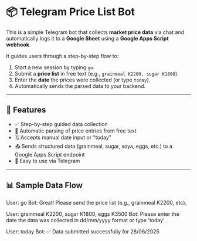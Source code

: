 # 📦 Telegram Price List Bot

This is a simple Telegram bot that collects **market price data** via chat and automatically logs it to a **Google Sheet** using a **Google Apps Script webhook**.

It guides users through a step-by-step flow to:
1. Start a new session by typing `go`.
2. Submit a **price list** in free text (e.g., `grainmeal K2200, sugar K1800`).
3. Enter the **date** the prices were collected (or type `today`).
4. Automatically sends the parsed data to your backend.

---

## 🚀 Features

- ✅ Step-by-step guided data collection
- 🧠 Automatic parsing of price entries from free text
- 🗓️ Accepts manual date input or "today"
- 📤 Sends structured data (grainmeal, sugar, soya, eggs, etc.) to a Google Apps Script endpoint
- 💬 Easy to use via Telegram

---

## 📊 Sample Data Flow

User: go
Bot: Great! Please send the price list (e.g., grainmeal K2200, etc).

User: grainmeal K2200, sugar K1800, eggs K3500
Bot: Please enter the date the data was collected in dd/mm/yyyy format or type 'today'.

User: today
Bot: ✅ Data submitted successfully for 28/06/2025
